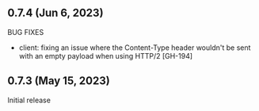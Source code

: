 ## 0.7.4 (Jun 6, 2023)

BUG FIXES

- client: fixing an issue where the Content-Type header wouldn't be sent with an empty payload when using HTTP/2 [GH-194]

## 0.7.3 (May 15, 2023)

Initial release
